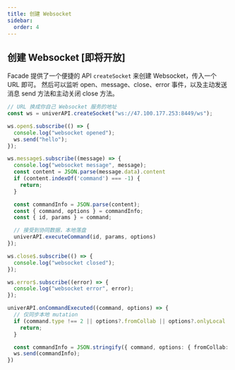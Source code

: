 ```yaml
---
title: 创建 Websocket
sidebar:
  order: 4
---
```


## 创建 Websocket [即将开放]

Facade 提供了一个便捷的 API `createSocket` 来创建 Websocket，传入一个 URL 即可。
然后可以监听 open、message、close、error 事件，以及主动发送消息 send 方法和主动关闭 close 方法。

```typescript title="main.ts"
// URL 换成你自己 Websocket 服务的地址
const ws = univerAPI.createSocket("ws://47.100.177.253:8449/ws");

ws.open$.subscribe(() => {
  console.log("websocket opened");
  ws.send("hello");
});

ws.message$.subscribe((message) => {
  console.log("websocket message", message);
  const content = JSON.parse(message.data).content
  if (content.indexOf('command') === -1) {
    return;
  }

  const commandInfo = JSON.parse(content);
  const { command, options } = commandInfo;
  const { id, params } = command;

  // 接受到协同数据，本地落盘
  univerAPI.executeCommand(id, params, options)
});

ws.close$.subscribe(() => {
  console.log("websocket closed");
});

ws.error$.subscribe((error) => {
  console.log("websocket error", error);
});

univerAPI.onCommandExecuted((command, options) => {
  // 仅同步本地 mutation
  if (command.type !== 2 || options?.fromCollab || options?.onlyLocal || command.id === 'doc.mutation.rich-text-editing') {
    return;
  }

  const commandInfo = JSON.stringify({ command, options: { fromCollab: true } })
  ws.send(commandInfo);
})
```
